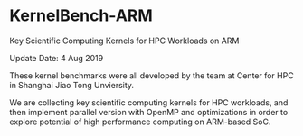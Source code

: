 # KernelBench-ARM
Key Scientific Computing Kernels for HPC Workloads on ARM

Update Date: 4 Aug 2019

These kernel benchmarks were all developed by the team at Center for HPC in Shanghai Jiao Tong Unviersity.

We are collecting key scientific computing kernels for HPC workloads, and then implement parallel version with OpenMP and optimizations in order to explore potential of high performance computing on ARM-based SoC.
